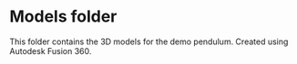 # Models folder
This folder contains the 3D models for the demo pendulum. Created using Autodesk Fusion 360.
